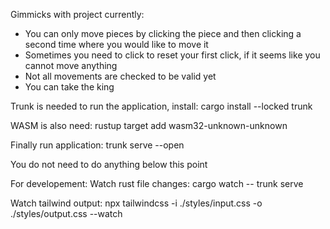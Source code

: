 Gimmicks with project currently:

- You can only move pieces by clicking the piece and then clicking a second time where you would like to move it
- Sometimes you need to click to reset your first click, if it seems like you cannot move anything
- Not all movements are checked to be valid yet
- You can take the king

Trunk is needed to run the application, install:
cargo install --locked trunk

WASM is also need:
rustup target add wasm32-unknown-unknown

Finally run application:
trunk serve --open

You do not need to do anything below this point

For developement:
Watch rust file changes:
cargo watch -- trunk serve

Watch tailwind output:
npx tailwindcss -i ./styles/input.css -o ./styles/output.css --watch

